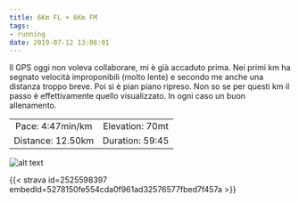```yaml
---
title: 6Km FL + 6Km FM
tags:
- running
date: 2019-07-12 13:08:01
---
```

Il GPS oggi non voleva collaborare, mi è già accaduto prima. Nei primi km ha segnato velocità improponibili (molto lente) e secondo me anche una distanza troppo breve. Poi si è pian piano ripreso. Non so se per questi km il passo è effettivamente quello visualizzato. In ogni caso un buon allenamento.

| | |
| :-: | :-: |
| Pace: 4:47min/km | Elevation: 70mt |
| Distance: 12.50km | Duration: 59:45 |



![alt text](/images/2019/20190712-activity-map.png "map")


{{< strava id=2525598397 embedId=5278150fe554cda0f961ad32576577fbed7f457a >}}
